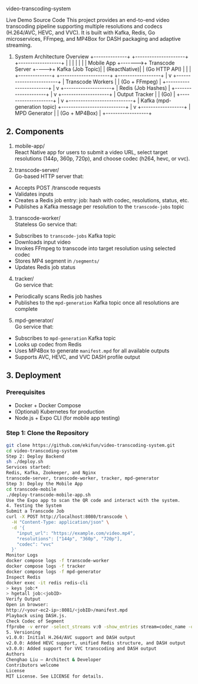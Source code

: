 video-transcoding-system

Live Demo
Source Code
This project provides an end-to-end video transcoding pipeline supporting multiple resolutions and codecs (H.264/AVC, HEVC, and VVC). It is built with Kafka, Redis, Go microservices, FFmpeg, and MP4Box for DASH packaging and adaptive streaming.
1. System Architecture Overview
     +--------------+        +---------------------+     +------------------+
     |              |        |                     |     |                  |
     |  Mobile App  +------->+ Transcode Server    +---->+ Kafka (Job Topic)|
     | (ReactNative)|        | (Go HTTP API)       |     |                  |
     +--------------+        +---------------------+     +------------------+
                                    |
                                    v
                       +------------------------+
                       |   Transcode Workers    |
                       |   (Go + FFmpeg)        |
                       +------------------------+
                                    |
                                    v
                         +--------------------+
                         | Redis (Job Hashes) |
                         +--------------------+
                                    |
                                    v
                         +--------------------+
                         | Output Tracker     |
                         | (Go)               |
                         +--------------------+
                                    |
                                    v
                      +---------------------------+
                      | Kafka (mpd-generation topic)
                      +---------------------------+
                                    |
                                    v
                            +------------------+
                            | MPD Generator    |
                            | (Go + MP4Box)    |
                            +------------------+

## 2. Components

1. mobile-app/  
React Native app for users to submit a video URL, select target resolutions (144p, 360p, 720p), and choose codec (h264, hevc, or vvc).

2. transcode-server/  
Go-based HTTP server that:
- Accepts POST /transcode requests  
- Validates inputs  
- Creates a Redis job entry: job:<jobID> hash with codec, resolutions, status, etc.  
- Publishes a Kafka message per resolution to the `transcode-jobs` topic  

3. transcode-worker/  
Stateless Go service that:
- Subscribes to `transcode-jobs` Kafka topic  
- Downloads input video  
- Invokes FFmpeg to transcode into target resolution using selected codec  
- Stores MP4 segment in `/segments/`  
- Updates Redis job status  

4. tracker/  
Go service that:
- Periodically scans Redis job hashes  
- Publishes to the `mpd-generation` Kafka topic once all resolutions are complete  

5. mpd-generator/  
Go service that:
- Subscribes to `mpd-generation` Kafka topic  
- Looks up codec from Redis  
- Uses MP4Box to generate `manifest.mpd` for all available outputs  
- Supports AVC, HEVC, and VVC DASH profile output  

## 3. Deployment

### Prerequisites
- Docker + Docker Compose  
- (Optional) Kubernetes for production  
- Node.js + Expo CLI (for mobile app testing)  

### Step 1: Clone the Repository
```bash
git clone https://github.com/ekifun/video-transcoding-system.git
cd video-transcoding-system
Step 2: Deploy Backend
sh ./deploy.sh
Services started:
Redis, Kafka, Zookeeper, and Nginx
transcode-server, transcode-worker, tracker, mpd-generator
Step 3: Deploy the Mobile App
cd transcode-mobile
./deploy-transcode-mobile-app.sh
Use the Expo app to scan the QR code and interact with the system.
4. Testing the System
Submit a Transcode Job
curl -X POST http://localhost:8080/transcode \
  -H "Content-Type: application/json" \
  -d '{
    "input_url": "https://example.com/video.mp4",
    "resolutions": ["144p", "360p", "720p"],
    "codec": "vvc"
  }'
Monitor Logs
docker compose logs -f transcode-worker
docker compose logs -f tracker
docker compose logs -f mpd-generator
Inspect Redis
docker exec -it redis redis-cli
> keys job:*
> hgetall job:<jobID>
Verify Output
Open in browser:
http://<your-ec2-ip>:8081/<jobID>/manifest.mpd
Playback using DASH.js.
Check Codec of Segment
ffprobe -v error -select_streams v:0 -show_entries stream=codec_name -of default=noprint_wrappers=1:nokey=1 file.mp4
5. Versioning
v1.0.0: Initial H.264/AVC support and DASH output
v2.0.0: Added HEVC support, unified Redis structure, and DASH output
v3.0.0: Added support for VVC transcoding and DASH output
Authors
Chenghao Liu — Architect & Developer
Contributors welcome
License
MIT License. See LICENSE for details.